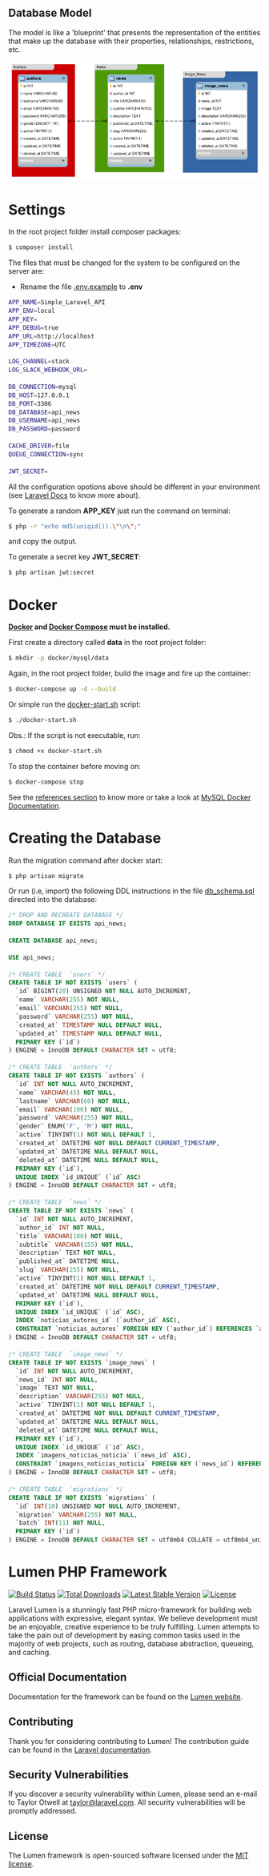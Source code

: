 ## Database Model

The model is like a 'blueprint' that presents the representation of the entities that make up the database with their properties, relationships, restrictions, etc.

![](DB_MODEL.png)

# Settings

In the root project folder install composer packages:

```bash
$ composer install
```

The files that must be changed for the system to be configured on the server are:

-   Rename the file [.env.example](https://github.com/MlocksDev/news-api/blob/master/.env.example) to **.env**

```bash
APP_NAME=Simple_Laravel_API
APP_ENV=local
APP_KEY=
APP_DEBUG=true
APP_URL=http://localhost
APP_TIMEZONE=UTC

LOG_CHANNEL=stack
LOG_SLACK_WEBHOOK_URL=

DB_CONNECTION=mysql
DB_HOST=127.0.0.1
DB_PORT=3306
DB_DATABASE=api_news
DB_USERNAME=api_news
DB_PASSWORD=password

CACHE_DRIVER=file
QUEUE_CONNECTION=sync

JWT_SECRET=
```

All the configuration opotions above should be different in your environment (see [Laravel Docs](https://lumen.laravel.com/docs/8.x) to know more about).

To generate a random **APP_KEY** just run the command on terminal:

```bash
$ php -r "echo md5(uniqid()).\"\n\";"
```

and copy the output.

To generate a secret key **JWT_SECRET**:

```bash
$ php artisan jwt:secret
```

# Docker

**[Docker](https://docs.docker.com/install/) and [Docker Compose](https://docs.docker.com/compose/install/) must be installed.**

First create a directory called **data** in the root project folder:

```bash
$ mkdir -p docker/mysql/data
```

Again, in the root project folder, build the image and fire up the container:

```bash
$ docker-compose up -d --build
```

Or simple run the [docker-start.sh](https://github.com/MlocksDev/news-api/blob/master/docker-start.sh) script:

```bash
$ ./docker-start.sh
```

Obs.: If the script is not executable, run:

```bash
$ chmod +x docker-start.sh
```

To stop the container before moving on:

```bash
$ docker-compose stop
```

See the [references section](#references) to know more or take a look at [MySQL Docker Documentation](https://docs.docker.com/samples/library/mysql/).

# Creating the Database

Run the migration command after docker start:

```bash
$ php artisan migrate
```

Or run (i.e, import) the following DDL instructions in the file [db_schema.sql](https://github.com/MlocksDev/news-api/blob/master/DB_SCHEMA.sql) directed into the database:

```sql
/* DROP AND RECREATE DATABASE */
DROP DATABASE IF EXISTS api_news;

CREATE DATABASE api_news;

USE api_news;

/* CREATE TABLE  `users` */
CREATE TABLE IF NOT EXISTS `users` (
  `id` BIGINT(20) UNSIGNED NOT NULL AUTO_INCREMENT,
  `name` VARCHAR(255) NOT NULL,
  `email` VARCHAR(255) NOT NULL,
  `password` VARCHAR(255) NOT NULL,
  `created_at` TIMESTAMP NULL DEFAULT NULL,
  `updated_at` TIMESTAMP NULL DEFAULT NULL,
  PRIMARY KEY (`id`)
) ENGINE = InnoDB DEFAULT CHARACTER SET = utf8;

/* CREATE TABLE  `authors` */
CREATE TABLE IF NOT EXISTS `authors` (
  `id` INT NOT NULL AUTO_INCREMENT,
  `name` VARCHAR(45) NOT NULL,
  `lastname` VARCHAR(60) NOT NULL,
  `email` VARCHAR(100) NOT NULL,
  `password` VARCHAR(255) NOT NULL,
  `gender` ENUM('F', 'M') NOT NULL,
  `active` TINYINT(1) NOT NULL DEFAULT 1,
  `created_at` DATETIME NOT NULL DEFAULT CURRENT_TIMESTAMP,
  `updated_at` DATETIME NULL DEFAULT NULL,
  `deleted_at` DATETIME NULL DEFAULT NULL,
  PRIMARY KEY (`id`),
  UNIQUE INDEX `id_UNIQUE` (`id` ASC)
) ENGINE = InnoDB DEFAULT CHARACTER SET = utf8;

/* CREATE TABLE  `news` */
CREATE TABLE IF NOT EXISTS `news` (
  `id` INT NOT NULL AUTO_INCREMENT,
  `author_id` INT NOT NULL,
  `title` VARCHAR(100) NOT NULL,
  `subtitle` VARCHAR(155) NOT NULL,
  `description` TEXT NOT NULL,
  `published_at` DATETIME NULL,
  `slug` VARCHAR(255) NOT NULL,
  `active` TINYINT(1) NOT NULL DEFAULT 1,
  `created_at` DATETIME NOT NULL DEFAULT CURRENT_TIMESTAMP,
  `updated_at` DATETIME NULL DEFAULT NULL,
  PRIMARY KEY (`id`),
  UNIQUE INDEX `id_UNIQUE` (`id` ASC),
  INDEX `noticias_autores_id` (`author_id` ASC),
  CONSTRAINT `noticias_autores` FOREIGN KEY (`author_id`) REFERENCES `authors` (`id`) ON DELETE CASCADE ON UPDATE CASCADE
) ENGINE = InnoDB DEFAULT CHARACTER SET = utf8;

/* CREATE TABLE  `image_news` */
CREATE TABLE IF NOT EXISTS `image_news` (
  `id` INT NOT NULL AUTO_INCREMENT,
  `news_id` INT NOT NULL,
  `image` TEXT NOT NULL,
  `description` VARCHAR(255) NOT NULL,
  `active` TINYINT(1) NOT NULL DEFAULT 1,
  `created_at` DATETIME NOT NULL DEFAULT CURRENT_TIMESTAMP,
  `updated_at` DATETIME NULL DEFAULT NULL,
  `deleted_at` DATETIME NULL DEFAULT NULL,
  PRIMARY KEY (`id`),
  UNIQUE INDEX `id_UNIQUE` (`id` ASC),
  INDEX `imagens_noticias_noticia` (`news_id` ASC),
  CONSTRAINT `imagens_noticias_noticia` FOREIGN KEY (`news_id`) REFERENCES `news` (`id`) ON DELETE CASCADE ON UPDATE CASCADE
) ENGINE = InnoDB DEFAULT CHARACTER SET = utf8;

/* CREATE TABLE  `migrations` */
CREATE TABLE IF NOT EXISTS `migrations` (
  `id` INT(10) UNSIGNED NOT NULL AUTO_INCREMENT,
  `migration` VARCHAR(255) NOT NULL,
  `batch` INT(11) NOT NULL,
  PRIMARY KEY (`id`)
) ENGINE = InnoDB DEFAULT CHARACTER SET = utf8mb4 COLLATE = utf8mb4_unicode_ci;
```

# Lumen PHP Framework

[![Build Status](https://travis-ci.org/laravel/lumen-framework.svg)](https://travis-ci.org/laravel/lumen-framework)
[![Total Downloads](https://img.shields.io/packagist/dt/laravel/framework)](https://packagist.org/packages/laravel/lumen-framework)
[![Latest Stable Version](https://img.shields.io/packagist/v/laravel/framework)](https://packagist.org/packages/laravel/lumen-framework)
[![License](https://img.shields.io/packagist/l/laravel/framework)](https://packagist.org/packages/laravel/lumen-framework)

Laravel Lumen is a stunningly fast PHP micro-framework for building web applications with expressive, elegant syntax. We believe development must be an enjoyable, creative experience to be truly fulfilling. Lumen attempts to take the pain out of development by easing common tasks used in the majority of web projects, such as routing, database abstraction, queueing, and caching.

## Official Documentation

Documentation for the framework can be found on the [Lumen website](https://lumen.laravel.com/docs).

## Contributing

Thank you for considering contributing to Lumen! The contribution guide can be found in the [Laravel documentation](https://laravel.com/docs/contributions).

## Security Vulnerabilities

If you discover a security vulnerability within Lumen, please send an e-mail to Taylor Otwell at taylor@laravel.com. All security vulnerabilities will be promptly addressed.

## License

The Lumen framework is open-sourced software licensed under the [MIT license](https://opensource.org/licenses/MIT).

```

```

